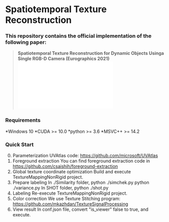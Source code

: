 Spatiotemporal Texture Reconstruction
========================

### This repository contains the official implementation of the following paper:

> **Spatiotemporal Texture Reconstruction for Dynamic Objects Usinga Single RGB-D Camera (Eurographics 2021)**
> ![Teaser](./teaser.pdf)
### Requirements
*Windows 10
*CUDA >= 10.0
*python >= 3.6
*MSVC++ >= 14.2

### Quick Start
0. Parameterization
UVAtlas code: https://github.com/microsoft/UVAtlas
1. Foreground extraction
You can find foreground extraction code in https://github.com/csaishih/foreground-extraction
2. Global texture coordinate optimization
Build and execute TextureMappingNonRigid project.
3. Prepare labeling
In ./Similarity folder,
python ./simchek.py
python ./variance.py
In SHOT folder,
python ./shot.py
4. Labeling
Re-execute TextureMappingNonRigid project.
5. Color correction
We use Texture Stitching program: https://github.com/mkazhdan/TextureSignalProcessing
6. View result
In conf.json file, convert "is_viewer" false to true, and execute.